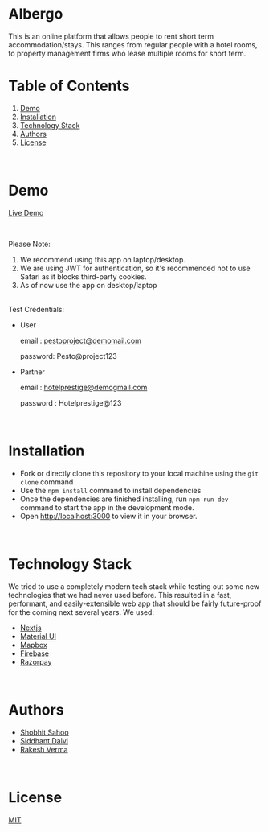 # Albergo

This is an online platform that allows people to rent short term accommodation/stays. This ranges from regular people with a hotel rooms, to property management firms who lease multiple rooms for short term.

# Table of Contents

1. [Demo](#demo)
2. [Installation](#installation)
3. [Technology Stack](#technology-stack)
4. [Authors](#authors)
5. [License](#license)

<br/>

# Demo

[Live Demo](https://albergo-frontend-team1-jayesh-26xv.vercel.app/)

<br/>

Please Note:

1. We recommend using this app on laptop/desktop.
2. We are using JWT for authentication, so it's recommended not to use Safari as it blocks third-party cookies.
3. As of now use the app on desktop/laptop

<br/>
Test Credentials:

- User

  email : pestoproject@demomail.com

  password: Pesto@project123

- Partner

  email : hotelprestige@demogmail.com

  password : Hotelprestige@123

<br/>

# Installation

- Fork or directly clone this repository to your local machine using the `git clone` command
- Use the `npm install` command to install dependencies
- Once the dependencies are finished installing, run `npm run dev` command to start the app in the development mode.
- Open [http://localhost:3000](http://localhost:3000) to view it in your browser.

<br/>

# Technology Stack

We tried to use a completely modern tech stack while testing out some new technologies that we had never used before. This resulted in a fast, performant, and easily-extensible web app that should be fairly future-proof for the coming next several years. We used:

- [Nextjs](https://nextjs.org/)
- [Material UI](https://mui.com/)
- [Mapbox](https://www.mapbox.com/)
- [Firebase](https://firebase.google.com/)
- [Razorpay](https://razorpay.com/)

<br/>

# Authors

- [Shobhit Sahoo](https://github.com/ShobhitSahoo)
- [Siddhant Dalvi](https://github.com/Siddhant-ops)
- [Rakesh Verma](https://github.com/rakeshverma89)

<br/>

# License

[MIT](https://opensource.org/licenses/MIT)
